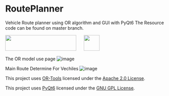 # RoutePlanner
Vehicle Route planner using OR algorithm and GUI with PyQt6
The Resource code can be found on master branch.
<p float="center">
  <img src="https://github.com/BBBakir/RoutePlanner/assets/92781750/e9872c7d-59c7-43c6-9f1a-36e557014a4a" width="225" height="50px"  style="margin-right:20px;"/>
  <img src="https://github.com/BBBakir/RoutePlanner/assets/92781750/0f6457d1-fe91-4e7d-b63a-87982818257a" width="50" height="50px"/> 
</p>

The OR model use page
![image](https://github.com/BBBakir/RoutePlanner/assets/92781750/794c0df7-768f-49bc-983b-a8fc2497488b)

Main Route Determine For Vechiles
![image](https://github.com/BBBakir/RoutePlanner/assets/92781750/d20a37bc-b614-49fb-b017-634871874d38)

This project uses [OR-Tools](https://developers.google.com/optimization) licensed under the [Apache 2.0 License](https://github.com/BBBakir/RoutePlanner/blob/master/LICENSE-OR-TOOLS.txt).

This project uses [PyQt6](https://www.riverbankcomputing.com/software/pyqt/intro) licensed under the [GNU GPL License](https://github.com/BBBakir/RoutePlanner/blob/master/LICENSE-PyQt6.txt).


